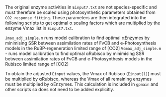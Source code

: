 The original enzyme activities in `Einput7.txt` are not species-specific and must therefore be scaled using photosynthetic parameters obtained from `CO2_response_fitting`.
These parameters are then integrated into the following scripts to get optimal α scaling factors which are multiplied by the enzyme Vmax list in `Einput7.txt`.

`Jmax_adj_simple.m` runs model calibration to find optimal αEnzymes by minimising SSR between assimilation rates of FvCB and e-Photosynthesis models in the RuBP-regeneration limited range of [CO2]
`Vcmax_adj_simple.m` - runs model calibration to find optimal αRubisco by minimising SSR between assimilation rates of FvCB and e-Photosynthesis models in the Rubisco limited range of [CO2]

To obtain the adjusted `Einput` values, the Vmax of Rubisco (`Einput(1)`) must be multiplied by αRubisco, whereas the Vmax of all remaining enzymes must be multiplied by αEnzymes.
This calculation is included in `gpmain` and other scripts so does not need to be added explicitly.
